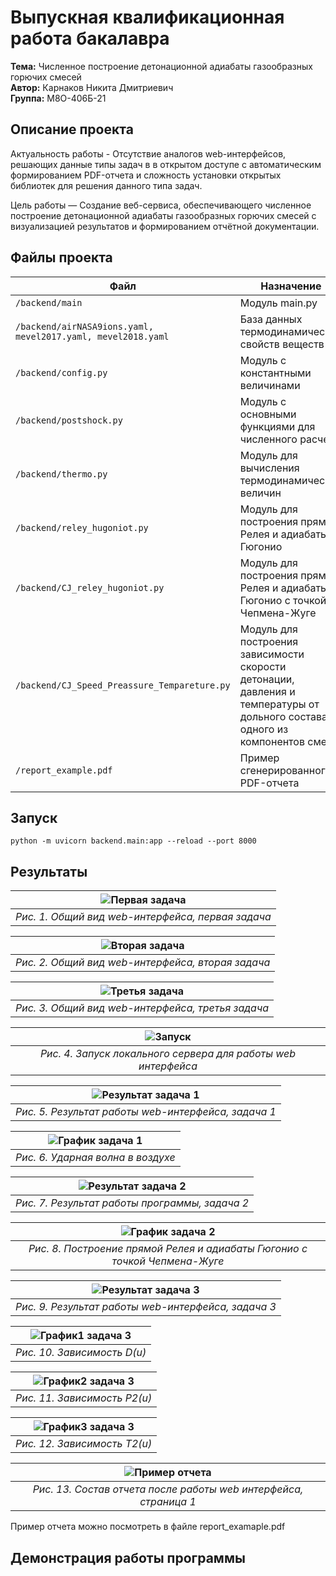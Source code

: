 # Выпускная квалификационная работа бакалавра

**Тема:** Численное построение детонационной адиабаты газообразных горючих смесей  
**Автор:** Карнаков Никита Дмитриевич                                           
 **Группа:** М8О-406Б-21


## Описание проекта  

Актуальность работы - Отсутствие аналогов web-интерфейсов, решающих данные типы задач в в открытом доступе с автоматическим формированием PDF-отчета и сложность установки открытых библиотек для решения данного типа задач.

Цель работы — Создание веб-сервиса, обеспечивающего численное построение детонационной адиабаты газообразных горючих смесей с визуализацией результатов и формированием отчётной документации. 

## Файлы проекта  
| Файл                  | Назначение                                                                 |
|-----------------------|---------------------------------------------------------------------------|
| `/backend/main`          | Модуль main.py         |
| `/backend/airNASA9ions.yaml, mevel2017.yaml, mevel2018.yaml`        | База данных термодинамических свойств веществ                              |
| `/backend/config.py`    | Модуль с константными величинами  |
| `/backend/postshock.py`         | Модуль с основными функциями для численного расчета                         |
| `/backend/thermo.py`         | Модуль для вычисления термодинамических величин                        |
| `/backend/reley_hugoniot.py`         | Модуль для построения прямой Релея и адиабаты Гюгонио                         |
| `/backend/CJ_reley_hugoniot.py`         | Модуль для построения прямой Релея и адиабаты Гюгонио с точкой Чепмена-Жуге                        |
| `/backend/CJ_Speed_Preassure_Tempareture.py`         | Модуль для построения зависимости скорости детонации, давления и температуры от дольного состава одного из компонентов смес                        |
| `/report_example.pdf`         | Пример сгенерированного PDF-отчета                         |

## Запуск

```python -m uvicorn backend.main:app --reload --port 8000```

## Результаты

| ![Первая задача](images/final1.png) |
|:-----------------------------------:|
| *Рис. 1. Общий вид web-интерфейса, первая задача* |

| ![Вторая задача](images/final2.png) |
|:-----------------------------------:|
| *Рис. 2. Общий вид web-интерфейса, вторая задача* |

| ![Третья задача](images/final3.png) |
|:-----------------------------------:|
| *Рис. 3. Общий вид web-интерфейса, третья задача* |

| ![Запуск](images/final4.png) |
|:-----------------------------------:|
| *Рис. 4. Запуск локального сервера для работы web интерфейса* |

| ![Результат задача 1](images/final5.png) |
|:-----------------------------------:|
| *Рис. 5. Результат работы web-интерфейса, задача 1* |

| ![График задача 1](images/final6.png) |
|:-----------------------------------:|
| *Рис. 6. Ударная волна в воздухе* |

| ![Результат задача 2](images/final7.png) |
|:-----------------------------------:|
| *Рис. 7. Результат работы программы, задача 2* |

| ![График задача 2](images/final8.png) |
|:-----------------------------------:|
| *Рис. 8. Построение прямой Релея и адиабаты Гюгонио с точкой Чепмена-Жуге* |

| ![Результат задача 3](images/final9.png) |
|:-----------------------------------:|
| *Рис. 9. Результат работы web-интерфейса, задача 3* |

| ![График1 задача 3](images/final10.png) |
|:-----------------------------------:|
| *Рис. 10. Зависимость D(u)* |

| ![График2 задача 3](images/final11.png) |
|:-----------------------------------:|
| *Рис. 11. Зависимость P2(u)* |

| ![График3 задача 3](images/final12.png) |
|:-----------------------------------:|
| *Рис. 12. Зависимость T2(u)* |

| ![Пример отчета](images/final13.png) |
|:-----------------------------------:|
| *Рис. 13. Состав отчета после работы web интерфейса, страница 1* |

Пример отчета можно посмотреть в файле report_examaple.pdf

## Демонстрация работы программы




